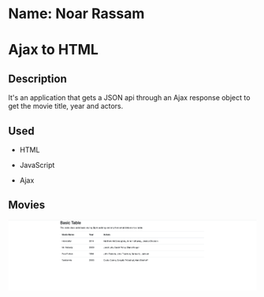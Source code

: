# Name: Noar Rassam

# Ajax to HTML

## Description

It's an application that gets a JSON api through an Ajax response object to get the movie title, year and actors.

## Used

- HTML

- JavaScript

- Ajax

## **Movies**

![![Movies]()](https://github.com/noarrassam/ajax-to-html/blob/main/Images/1.png)
